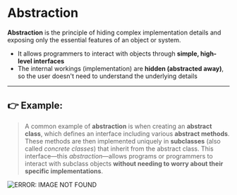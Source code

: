 # Abstraction
**Abstraction** is the principle of hiding complex implementation details and exposing only the essential features of an object or system.

- It allows programmers to interact with objects through **simple, high-level interfaces**
- The internal workings (implementation) are **hidden (abstracted away)**, so the user doesn't need to understand the underlying details

---

## 👉 **Example:**

> A common example of **abstraction** is when creating an **abstract class**, which defines an interface including various **abstract methods**. These methods are then implemented uniquely in **subclasses** (also called *concrete classes*) that inherit from the abstract class. This interface—this *abstraction*—allows programs or programmers to interact with subclass objects **without needing to worry about their specific implementations**.

![ERROR: IMAGE NOT FOUND](images/abstraction-example.jpg)

